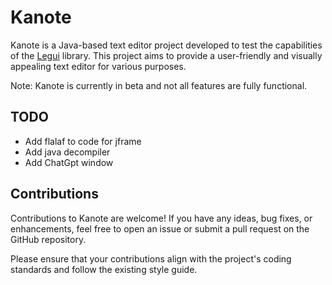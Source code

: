 # Kanote

Kanote is a Java-based text editor project developed to test the capabilities of the [Legui](https://https://github.com/SpinyOwl/legui) library. This project aims to provide a user-friendly and visually appealing text editor for various purposes. 

Note: Kanote is currently in beta and not all features are fully functional.

## TODO

- Add flalaf to code for jframe
- Add java decompiler
- Add ChatGpt window

## Contributions

Contributions to Kanote are welcome! If you have any ideas, bug fixes, or enhancements, feel free to open an issue or submit a pull request on the GitHub repository.

Please ensure that your contributions align with the project's coding standards and follow the existing style guide.
